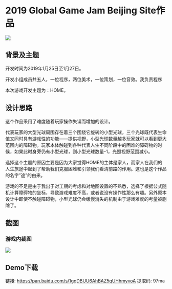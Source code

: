 # 2019 Global Game Jam Beijing Site作品

![](https://pic1.cdncl.net/user/xfause/common_pic/11bc8138feb1212f76db6a699cb1581a.jpg?imageView2/2/w/1280)

## 背景及主题

开发时间为2019年1月25日至1月27日。

开发小组成员共五人，一位程序，两位美术，一位策划，一位音效。我负责程序

本次游戏开发主题为：HOME。

## 设计思路

这个作品采用了难度随着玩家操作失误而增加的设计。

代表玩家的大型光球周围存在着三个围绕它旋转的小型光球，三个光球既代表生命值又同时具有游戏性的功能——提供视野，小型光球数量越多玩家就可以看到更大范围内的障碍物。玩家本体触碰到各种代表人生不同阶段中的困难的障碍物的时候，如果此时身旁仍有小型光球，则小型光球数量-1，光照视野范围减小。

选择这个主题的原因主要是因为大家觉得HOME的主体是家人，而家人在我们的人生旅途中起到了帮助我们克服困难和引领我们看清前路的作用。这也是这个作品的名字”途”的由来。

游戏的不足是由于我出于对工期的考虑和对地图设置的不熟悉，选择了根据公式随机计算障碍物的坐标，导致游戏难度不高，或者说没有操作性那么有趣。另外原本设计中即使不触碰障碍物，小型光球仍会缓慢消失的机制由于游戏难度的考量被删除了。

## 截图

### 游戏内截图

![](https://pic1.cdncl.net/user/xfause/common_pic/3719309c9d485d1af4de0765a3cdf869.jpg?imageView2/2/w/1280)

## Demo下载

链接: https://pan.baidu.com/s/1gqDBUU6AhBAZ5qUHhmyvoA 提取码: 97ma
